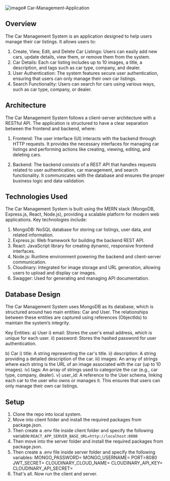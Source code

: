 ![image](https://github.com/user-attachments/assets/3f47a12b-f858-4da2-9ed5-0b4df6be6576)# Car-Management-Application

## Overview
The Car Management System is an application designed to help users manage their car listings. It allows users to:
1) Create, View, Edit, and Delete Car Listings: Users can easily add new cars, update details, view them, or remove them from the system.
2) Car Details: Each car listing includes up to 10 images, a title, a description, and tags such as car type, company, and dealer.
3) User Authentication: The system features secure user authentication, ensuring that users can only manage their own car listings.
4) Search Functionality: Users can search for cars using various ways, such as car type, company, or dealer.

## Architecture
The Car Management System follows a client-server architecture with a RESTful API. The application is structured to have a clear separation between the frontend and backend, where:

1) Frontend: The user interface (UI) interacts with the backend through HTTP requests. It provides the necessary interfaces for managing car listings and performing actions like creating, viewing, editing, and deleting cars.

2) Backend: The backend consists of a REST API that handles requests related to user authentication, car management, and search functionality. It communicates with the database and ensures the proper business logic and data validation.

## Technologies Used
The Car Management System is built using the MERN stack (MongoDB, Express.js, React, Node.js), providing a scalable platform for modern web applications. Key technologies include:

1) MongoDB: NoSQL database for storing car listings, user data, and related information.
2) Express.js: Web framework for building the backend REST API.
3) React: JavaScript library for creating dynamic, responsive frontend interfaces.
4) Node.js: Runtime environment powering the backend and client-server communication.
5) Cloudinary: Integrated for image storage and URL generation, allowing users to upload and display car images.
6) Swagger: Used for generating and managing API documentation.

## Database Design
The Car Management System uses MongoDB as its database, which is structured around two main entities: Car and User. The relationships between these entities are captured using references (ObjectIds) to maintain the system’s integrity.

Key Entities: 
a) User
i) email: Stores the user's email address, which is unique for each user.
ii) password: Stores the hashed password for user authentication.

b) Car
i) title: A string representing the car's title.
ii) description: A string providing a detailed description of the car.
iii) images: An array of strings where each string is the URL of an image associated with the car (up to 10 images).
iv) tags: An array of strings used to categorize the car (e.g., car type, company, dealer).
v) user_id: A reference to the User schema, linking each car to the user who owns or manages it. This ensures that users can only manage their own car listings.

## Setup
1) Clone the repo into local system.
2) Move into client folder and install the required packages from package.json.
3) Then create a .env file inside client folder and specify the following variable:`REACT_APP_SERVER_BASE_URL=http://localhost:8080`
4) Then move into the server folder and install the required packages from package.json.
5) Then create a .env file inside server folder and specify the following variables:
   MONGO_PASSWORD=<Your MongoDB Cluster Password>
   MONGO_USERNAME=<Your MongoDB Cluster Username>
   PORT=8080
   JWT_SECRET=<Specify any complex JWT key such as: d82a2e4c14f3f8b7c9a6d8f72c1e8ba9c3d6e4b5a2f1d3c8a1b6f7e8c9d0e3a2>
   CLOUDINARY_CLOUD_NAME=<Your Cloudinary cloud name where you will store images>
   CLOUDINARY_API_KEY=<Your Cloudinary API key>
   CLOUDINARY_API_SECRET=<Your Cloudinary API secret>
7) That's all. Now run the client and server.

